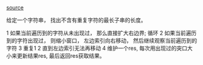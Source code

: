 [source](https://mp.weixin.qq.com/s?__biz=MzUyNjQxNjYyMg==&mid=2247484265&idx=2&sn=7f72afb341865923315bd51e1f50beff&chksm=fa0e6ce8cd79e5fe4be925fd5f01f59f59010c6c965fb3daefac79992593a6e58990c212e0bb&token=1412967663&lang=zh_CN#rd)

给定一个字符串， 找出不含有重复字符的最长子串的长度。

1 如果当前遍历到的字符从未出现过， 那么直接扩大右边界;      循环
2 如果当前遍历到的字符出现过， 则缩小窗口， 左边索引向右移动， 然后继续观察当前遍历到的字符
3 重复1 2 直到左边索引无法再移动
4 维护一个res, 每次用出现过的突口大小来更新结果res, 最后返回res获取结果。
  